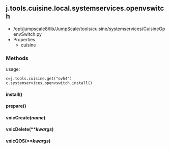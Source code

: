<!-- toc -->
## j.tools.cuisine.local.systemservices.openvswitch

- /opt/jumpscale8/lib/JumpScale/tools/cuisine/systemservices/CuisineOpenvSwitch.py
- Properties
    - cuisine

### Methods

usage:

```
c=j.tools.cuisine.get("ovh4")
c.systemservices.openvswitch.install()
```

#### install() 

#### prepare() 

#### vnicCreate(*name*) 

#### vnicDelete(***kwargs*) 

#### vnicQOS(***kwargs*) 

